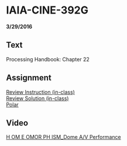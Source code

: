 # IAIA-CINE-392G
**3/29/2016**
  
## Text
Processing Handbook: Chapter 22  

## Assignment
[Review Instruction (in-class)](../demo/Review/Review.md)  
[Review Solution (in-class)](../demo/Review/Review.pde)  
[Polar](../assignment/A6-Polar.md)  

## Video  
[H OM E OMOR PH ISM_Dome A/V Performance](https://vimeo.com/109912712)
